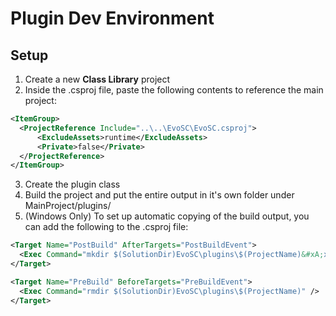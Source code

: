 ﻿# Plugin Dev Environment

## Setup
1. Create a new **Class Library** project
2. Inside the .csproj file, paste the following contents to reference the main project:
```xml
<ItemGroup>
  <ProjectReference Include="..\..\EvoSC\EvoSC.csproj">
      <ExcludeAssets>runtime</ExcludeAssets>
      <Private>false</Private>
  </ProjectReference>
</ItemGroup>
```
3. Create the plugin class
4. Build the project and put the entire output in it's own folder under MainProject/plugins/
5. (Windows Only) To set up automatic copying of the build output, you can add the following to the .csproj file:
```xml
<Target Name="PostBuild" AfterTargets="PostBuildEvent">
  <Exec Command="mkdir $(SolutionDir)EvoSC\plugins\$(ProjectName)&#xA;xcopy $(OutDir)* $(SolutionDir)EvoSC\plugins\$(ProjectName)\ /Y /I /E" />
</Target>

<Target Name="PreBuild" BeforeTargets="PreBuildEvent">
  <Exec Command="rmdir $(SolutionDir)EvoSC\plugins\$(ProjectName)" />
</Target>
```